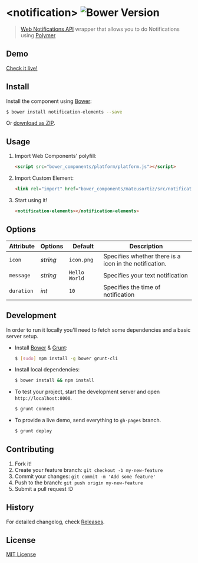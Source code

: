 # &lt;notification&gt; ![Bower Version](http://img.shields.io/badge/Bower%20package-0.1.0-green.svg)

> [Web Notifications API](http://www.w3.org/TR/notifications/) wrapper that allows you to do Notifications using [Polymer](http://www.polymer-project.org)


## Demo

[Check it live!](http://mateusortiz.github.io/notification-elements)

## Install

Install the component using [Bower](http://bower.io/):

```sh
$ bower install notification-elements --save
```

Or [download as ZIP](https://github.com/mateusortiz/notification-elements/archive/master.zip).

## Usage

1. Import Web Components' polyfill:

    ```html
    <script src="bower_components/platform/platform.js"></script>
    ```

2. Import Custom Element:

    ```html
    <link rel="import" href="bower_components/mateusortiz/src/notification-elements.html">
    ```

3. Start using it!

    ```html
    <notification-elements></notification-elements>
    ```

## Options

Attribute     | Options     | Default      | Description
---           | ---         | ---          | ---
`icon`         | *string*    | `icon.png`        | Specifies whether there is a icon in the notification.
`message`         | *string*    | `Hello World`        | Specifies your text notification
`duration`         | *int*    | `10`        | Specifies the time of notification

## Development

In order to run it locally you'll need to fetch some dependencies and a basic server setup.

* Install [Bower](http://bower.io/) & [Grunt](http://gruntjs.com/):

    ```sh
    $ [sudo] npm install -g bower grunt-cli
    ```

* Install local dependencies:

    ```sh
    $ bower install && npm install
    ```

* To test your project, start the development server and open `http://localhost:8000`.

    ```sh
    $ grunt connect
    ```

* To provide a live demo, send everything to `gh-pages` branch.

    ```sh
    $ grunt deploy
    ```

## Contributing

1. Fork it!
2. Create your feature branch: `git checkout -b my-new-feature`
3. Commit your changes: `git commit -m 'Add some feature'`
4. Push to the branch: `git push origin my-new-feature`
5. Submit a pull request :D

## History

For detailed changelog, check [Releases](https://github.com/mateusortiz/notification-elements/releases).

## License

[MIT License](http://opensource.org/licenses/MIT)
